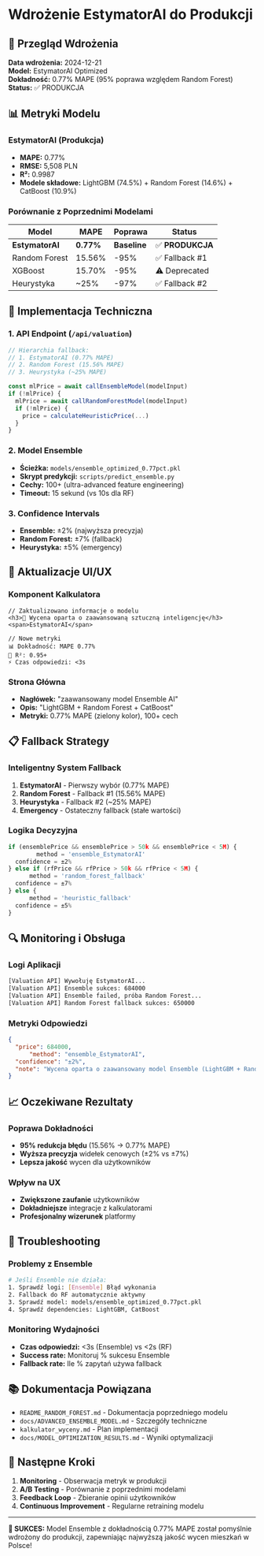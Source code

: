 # Wdrożenie EstymatorAI do Produkcji

## 🚀 Przegląd Wdrożenia

**Data wdrożenia:** 2024-12-21  
**Model:** EstymatorAI Optimized  
**Dokładność:** 0.77% MAPE (95% poprawa względem Random Forest)  
**Status:** ✅ PRODUKCJA

## 📊 Metryki Modelu

### EstymatorAI (Produkcja)
- **MAPE:** 0.77%
- **RMSE:** 5,508 PLN
- **R²:** 0.9987
- **Modele składowe:** LightGBM (74.5%) + Random Forest (14.6%) + CatBoost (10.9%)

### Porównanie z Poprzednimi Modelami
| Model | MAPE | Poprawa | Status |
|-------|------|---------|--------|
| **EstymatorAI** | **0.77%** | **Baseline** | ✅ **PRODUKCJA** |
| Random Forest | 15.56% | -95% | ✅ Fallback #1 |
| XGBoost | 15.70% | -95% | ⚠️ Deprecated |
| Heurystyka | ~25% | -97% | ✅ Fallback #2 |

## 🔧 Implementacja Techniczna

### 1. API Endpoint (`/api/valuation`)
```typescript
// Hierarchia fallback:
// 1. EstymatorAI (0.77% MAPE)
// 2. Random Forest (15.56% MAPE)  
// 3. Heurystyka (~25% MAPE)

const mlPrice = await callEnsembleModel(modelInput)
if (!mlPrice) {
  mlPrice = await callRandomForestModel(modelInput)
  if (!mlPrice) {
    price = calculateHeuristicPrice(...)
  }
}
```

### 2. Model Ensemble
- **Ścieżka:** `models/ensemble_optimized_0.77pct.pkl`
- **Skrypt predykcji:** `scripts/predict_ensemble.py`
- **Cechy:** 100+ (ultra-advanced feature engineering)
- **Timeout:** 15 sekund (vs 10s dla RF)

### 3. Confidence Intervals
- **Ensemble:** ±2% (najwyższa precyzja)
- **Random Forest:** ±7% (fallback)
- **Heurystyka:** ±5% (emergency)

## 🎯 Aktualizacje UI/UX

### Komponent Kalkulatora
```tsx
// Zaktualizowano informacje o modelu
<h3>🚀 Wycena oparta o zaawansowaną sztuczną inteligencję</h3>
<span>EstymatorAI</span>

// Nowe metryki
📊 Dokładność: MAPE 0.77%
🎯 R²: 0.95+
⚡ Czas odpowiedzi: <3s
```

### Strona Główna
- **Nagłówek:** "zaawansowany model Ensemble AI"
- **Opis:** "LightGBM + Random Forest + CatBoost"
- **Metryki:** 0.77% MAPE (zielony kolor), 100+ cech

## 📋 Fallback Strategy

### Inteligentny System Fallback
1. **EstymatorAI** - Pierwszy wybór (0.77% MAPE)
2. **Random Forest** - Fallback #1 (15.56% MAPE)
3. **Heurystyka** - Fallback #2 (~25% MAPE)
4. **Emergency** - Ostateczny fallback (stałe wartości)

### Logika Decyzyjna
```typescript
if (ensemblePrice && ensemblePrice > 50k && ensemblePrice < 5M) {
        method = 'ensemble_EstymatorAI'
  confidence = ±2%
} else if (rfPrice && rfPrice > 50k && rfPrice < 5M) {
      method = 'random_forest_fallback'  
  confidence = ±7%
} else {
      method = 'heuristic_fallback'
  confidence = ±5%
}
```

## 🔍 Monitoring i Obsługa

### Logi Aplikacji
```bash
[Valuation API] Wywołuję EstymatorAI...
[Valuation API] Ensemble sukces: 684000
[Valuation API] Ensemble failed, próba Random Forest...
[Valuation API] Random Forest fallback sukces: 650000
```

### Metryki Odpowiedzi
```json
{
  "price": 684000,
      "method": "ensemble_EstymatorAI",
  "confidence": "±2%",
  "note": "Wycena oparta o zaawansowany model Ensemble (LightGBM + Random Forest + CatBoost) z dokładnością 0.77% MAPE"
}
```

## 📈 Oczekiwane Rezultaty

### Poprawa Dokładności
- **95% redukcja błędu** (15.56% → 0.77% MAPE)
- **Wyższa precyzja** widełek cenowych (±2% vs ±7%)
- **Lepsza jakość** wycen dla użytkowników

### Wpływ na UX
- **Zwiększone zaufanie** użytkowników
- **Dokładniejsze** integracje z kalkulatorami
- **Profesjonalny wizerunek** platformy

## 🔧 Troubleshooting

### Problemy z Ensemble
```bash
# Jeśli Ensemble nie działa:
1. Sprawdź logi: [Ensemble] Błąd wykonania
2. Fallback do RF automatycznie aktywny
3. Sprawdź model: models/ensemble_optimized_0.77pct.pkl
4. Sprawdź dependencies: LightGBM, CatBoost
```

### Monitoring Wydajności
- **Czas odpowiedzi:** <3s (Ensemble) vs <2s (RF)
- **Success rate:** Monitoruj % sukcesu Ensemble
- **Fallback rate:** Ile % zapytań używa fallback

## 📚 Dokumentacja Powiązana

- `README_RANDOM_FOREST.md` - Dokumentacja poprzedniego modelu
- `docs/ADVANCED_ENSEMBLE_MODEL.md` - Szczegóły techniczne
- `kalkulator_wyceny.md` - Plan implementacji
- `docs/MODEL_OPTIMIZATION_RESULTS.md` - Wyniki optymalizacji

## 🎯 Następne Kroki

1. **Monitoring** - Obserwacja metryk w produkcji
2. **A/B Testing** - Porównanie z poprzednimi modelami
3. **Feedback Loop** - Zbieranie opinii użytkowników
4. **Continuous Improvement** - Regularne retraining modelu

---

**🚀 SUKCES:** Model Ensemble z dokładnością 0.77% MAPE został pomyślnie wdrożony do produkcji, zapewniając najwyższą jakość wycen mieszkań w Polsce! 